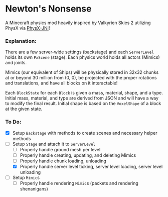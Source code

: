 # Newton's Nonsense
A Minecraft physics mod heavily inspired by Valkyrien Skies 2 utilizing PhysX via [PhysX-JNI](https://github.com/fabmax/physx-jni)!


### Explanation:
There are a few server-wide settings (backstage) and each `ServerLevel` holds its own `PxScene` (stage).
Each physics world holds all actors (Mimics) and joints.

Mimics (our equivalent of Ships) will be physically stored in 32x32 chunks at or beyond 30 million from (0, 0), be projected with the proper rotations and translations, and have all blocks on it interactable!

Each `BlockState` for each `Block` is given a mass, material, shape, and a type.
Initial mass, material, and type are derived from JSON and will have a way to modify the final result.
Initial shape is based on the `VoxelShape` of a block at the given state.


### To Do:
- [X] Setup `Backstage` with methods to create scenes and necessary helper methods
- [ ] Setup `Stage` and attach it to `ServerLevel`
  - [ ] Properly handle ground mesh per level
  - [ ] Properly handle creating, updating, and deleting Mimics
  - [ ] Properly handle chunk loading, unloading
  - [X] Properly handle server level ticking, server level loading, server level unloading
- [ ] Setup `Mimic`s
  - [ ] Properly handle rendering `Mimic`s (packets and rendering shenanigans)